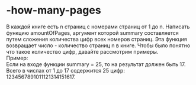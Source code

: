 # -how-many-pages<br>
В каждой книге есть n страниц с номерами страниц от 1 до n. Написать функцию amountOfPages, аргумент которой summary составляется путем сложения количества цифр всех номеров страниц. Эта функция возвращает число - количество страниц n в книге. Чтобы было понятно что такое количество цифр, давайте рассмотрим примеры.<br>
Пример:<br>
Если на входе функции summary = 25, то на результат должен быть 17. Всего в числах от 1 до 17 содержится 25 цифр: 1234567891011121314151617.

